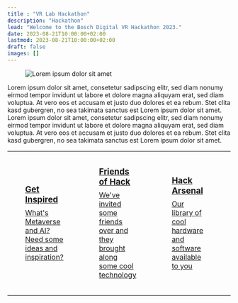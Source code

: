 ```yaml
---
title : "VR Lab Hackathon"
description: "Hackathon"
lead: "Welcome to the Bosch Digital VR Hackathon 2023."
date: 2023-08-21T10:00:00+02:00
lastmod: 2023-08-21T10:00:00+02:00
draft: false
images: []
---
```

<div class="e-container">
  <div class="m-text-image">
    <div class="m-text-image__order-wrapper">
      <figure class="a-image">
        <div class="a-image__ratioWrapper">
          <img
            src="/images/likeabosch.jpg"
            srcset="
              https://frok.ui.bosch.tech/cdn/example-image-400w.jpg   400w,
              https://frok.ui.bosch.tech/cdn/example-image-800w.jpg   800w,
              https://frok.ui.bosch.tech/cdn/example-image-1600w.jpg 1600w
            "
            alt="Lorem ipsum dolor sit amet"
          />
        </div>
      </figure>
      <div class="a-text">
        <p>
          Lorem ipsum dolor sit amet, consetetur sadipscing elitr, sed diam
          nonumy eirmod tempor invidunt ut labore et dolore magna aliquyam erat,
          sed diam voluptua. At vero eos et accusam et justo duo dolores et ea
          rebum. Stet clita kasd gubergren, no sea takimata sanctus est Lorem
          ipsum dolor sit amet. Lorem ipsum dolor sit amet, consetetur
          sadipscing elitr, sed diam nonumy eirmod tempor invidunt ut labore et
          dolore magna aliquyam erat, sed diam voluptua. At vero eos et accusam
          et justo duo dolores et ea rebum. Stet clita kasd gubergren, no sea
          takimata sanctus est Lorem ipsum dolor sit amet.
        </p>
      </div>
      <table>
        <tr>
          <td>
            <div class="a-tile">
              <a
                href="/#"
                aria-label="Link for Default Tile with Primary Background"
                class="a-tile__link"
                target="_blank"
              >
                <div class="a-text" style="padding:2rem">
                  <h3 class="-size-l" style="margin-bottom:0.5rem;margin-top:0">
                    Get Inspired
                  </h3>
                  <p class="-size-m" style="margin:0">What's Metaverse and AI? Need some ideas and inspiration?</p>
                </div>
              </a>
            </div>                        
          </td>
          <td>
            <div class="a-tile">
              <a
                href="/#"
                aria-label="Link for Default Tile with Primary Background"
                class="a-tile__link"
                target="_blank"
              >
                <div class="a-text" style="padding:2rem">
                  <h3 class="-size-l" style="margin-bottom:0.5rem;margin-top:0">Friends of Hack</h3>
                  <p class="-size-m" style="margin:0">We've invited some friends over and they brought along some cool technology</p>
                </div>
              </a>
            </div>             
          </td>
          <td>
            <div class="a-tile">
              <a
                href="/#"
                aria-label="Link for Default Tile with Primary Background"
                class="a-tile__link"
                target="_blank"
              >
                <div class="a-text" style="padding:2rem">
                  <h3 class="-size-l" style="margin-bottom:0.5rem;margin-top:0">
                    Hack Arsenal
                  </h3>
                  <p class="-size-m" style="margin:0">Our library of cool hardware and software available to you</p>
                </div>
              </a>
            </div>             
          </td>
          <td>
            <div class="a-tile">
              <a
                href="/#"
                aria-label="Link for Default Tile with Primary Background"
                class="a-tile__link"
                target="_blank"
              >
                <div class="a-text" style="padding:2rem">
                  <h3 class="-size-l" style="margin-bottom:0.5rem;margin-top:0">
                    Agenda
                  </h3>
                  <p class="-size-m" style="margin:0">The Low-down over the next 3 days</p>
                </div>
              </a>
            </div>             
          </td>
          <td>
            <div class="a-tile">
              <a
                href="/#"
                aria-label="Link for Default Tile with Primary Background"
                class="a-tile__link"
                target="_blank"
              >
                <div class="a-text" style="padding:2rem">
                  <h3 class="-size-l" style="margin-bottom:0.5rem;margin-top:0">
                    Get Help
                  </h3>
                  <p class="-size-m" style="margin:0">Need help with anything?</p>
                </div>
              </a>
            </div>             
          </td>          
        </tr>
      </table>      
    </div>
  </div>
</div>